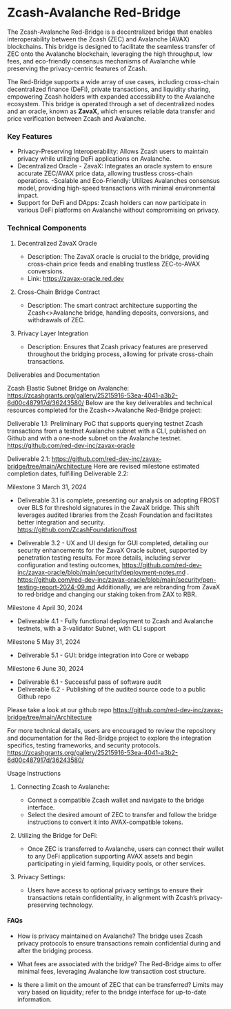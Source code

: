 # Zcash-Avalanche Red-Bridge

The Zcash-Avalanche Red-Bridge is a decentralized bridge that enables interoperability between the Zcash (ZEC) and Avalanche (AVAX) blockchains. This bridge is designed to facilitate the seamless transfer of ZEC onto the Avalanche blockchain, leveraging the high throughput, low fees, and eco-friendly consensus mechanisms of Avalanche while preserving the privacy-centric features of Zcash.

The Red-Bridge supports a wide array of use cases, including cross-chain decentralized finance (DeFi), private transactions, and liquidity sharing, empowering Zcash holders with expanded accessibility to the Avalanche ecosystem. This bridge is operated through a set of decentralized nodes and an oracle, known as **ZavaX**, which ensures reliable data transfer and price verification between Zcash and Avalanche.

### Key Features

- Privacy-Preserving Interoperability: Allows Zcash users to maintain privacy while utilizing DeFi applications on Avalanche.
- Decentralized Oracle - ZavaX: Integrates an oracle system to ensure accurate ZEC/AVAX price data, allowing trustless cross-chain operations.
-Scalable and Eco-Friendly: Utilizes Avalanches consensus model, providing high-speed transactions with minimal environmental impact.
- Support for DeFi and DApps: Zcash holders can now participate in various DeFi platforms on Avalanche without compromising on privacy.

### Technical Components

1. Decentralized ZavaX Oracle
   - Description: The ZavaX oracle is crucial to the bridge, providing cross-chain price feeds and enabling trustless ZEC-to-AVAX conversions.
   - Link: https://zavax-oracle.red.dev

2. Cross-Chain Bridge Contract
   - Description: The smart contract architecture supporting the Zcash<>Avalanche bridge, handling deposits, conversions, and withdrawals of ZEC.

3. Privacy Layer Integration
   - Description: Ensures that Zcash privacy features are preserved throughout the bridging process, allowing for private cross-chain transactions.

 Deliverables and Documentation

Zcash Elastic Subnet Bridge on Avalanche: https://zcashgrants.org/gallery/25215916-53ea-4041-a3b2-6d00c487917d/36243580/
Below are the key deliverables and technical resources completed for the Zcash<>Avalanche Red-Bridge project:

Deliverable 1.1: Preliminary PoC that supports querying testnet Zcash transactions from a testnet Avalanche subnet with a CLI, published on Github and with a one-node subnet on the Avalanche testnet. https://github.com/red-dev-inc/zavax-oracle

Deliverable 2.1: https://github.com/red-dev-inc/zavax-bridge/tree/main/Architecture
Here are revised milestone estimated completion dates, fulfilling Deliverable 2.2:

Milestone 3 March 31, 2024
* Deliverable 3.1 is complete, presenting our analysis on adopting FROST over BLS for threshold signatures in the ZavaX bridge. This shift leverages audited libraries from the Zcash Foundation and facilitates better integration and security. https://github.com/ZcashFoundation/frost

* Deliverable 3.2 - UX and UI design for GUI completed, detailing our security enhancements for the ZavaX Oracle subnet, supported by penetration testing results. For more details, including server configuration and testing outcomes, https://github.com/red-dev-inc/zavax-oracle/blob/main/security/deployment-notes.md . 
https://github.com/red-dev-inc/zavax-oracle/blob/main/security/pen-testing-report-2024-09.md
Additionally, we are rebranding from ZavaX to red·bridge and changing our staking token from ZAX to RBR.

Milestone 4 April 30, 2024
* Deliverable 4.1 - Fully functional deployment to Zcash and Avalanche testnets, with a 3-validator Subnet, with CLI support

Milestone 5 May 31, 2024
* Deliverable 5.1 - GUI: bridge integration into Core or webapp

Milestone 6 June 30, 2024
* Deliverable 6.1 - Successful pass of software audit
* Deliverable 6.2 - Publishing of the audited source code to a public Github repo

Please take a look at our github repo https://github.com/red-dev-inc/zavax-bridge/tree/main/Architecture
  
For more technical details, users are encouraged to review the repository and documentation for the Red-Bridge project to explore the integration specifics, testing frameworks, and security protocols.
https://zcashgrants.org/gallery/25215916-53ea-4041-a3b2-6d00c487917d/36243580/

Usage Instructions

1. Connecting Zcash to Avalanche:
   - Connect a compatible Zcash wallet and navigate to the bridge interface.
   - Select the desired amount of ZEC to transfer and follow the bridge instructions to convert it into AVAX-compatible tokens.
   
2. Utilizing the Bridge for DeFi:
   - Once ZEC is transferred to Avalanche, users can connect their wallet to any DeFi application supporting AVAX assets and begin participating in yield farming, liquidity pools, or other services.

3. Privacy Settings:
   - Users have access to optional privacy settings to ensure their transactions retain confidentiality, in alignment with Zcash’s privacy-preserving technology.

#### FAQs

- How is privacy maintained on Avalanche?
  The bridge uses Zcash privacy protocols to ensure transactions remain confidential during and after the bridging process.

- What fees are associated with the bridge?
  The Red-Bridge aims to offer minimal fees, leveraging Avalanche low transaction cost structure.

- Is there a limit on the amount of ZEC that can be transferred?
  Limits may vary based on liquidity; refer to the bridge interface for up-to-date information.
